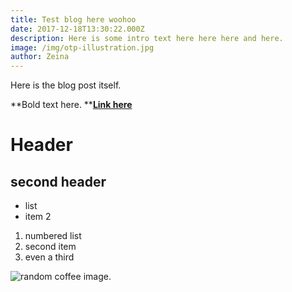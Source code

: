 ```yaml
---
title: Test blog here woohoo
date: 2017-12-18T13:30:22.000Z
description: Here is some intro text here here here and here.
image: /img/otp-illustration.jpg
author: Zeina
---
```

Here is the blog post itself.

**Bold text here. **[**Link here**](http://google.com)

# Header

## second header

* list 
* item 2

1. numbered list
2. second item
3. even a third

![random coffee image.](/img/products-grid2.jpg)

